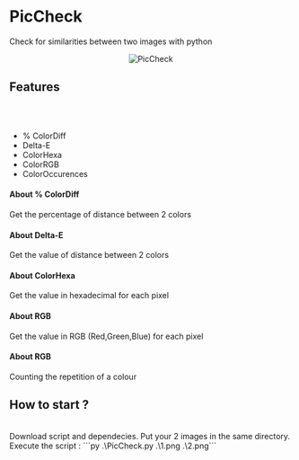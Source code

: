 # PicCheck
Check for similarities between two images with python
<p align="center">
  <img src="https://ypetit.web-edu.fr/wp-content/uploads/2021/10/picCheck_cover.png" title="PicCheck">
</p>
<h2>Features</h2>
</br></br>
<ul>
  <li>% ColorDiff</li>
  <li>Delta-E</li>
  <li>ColorHexa</li>
  <li>ColorRGB</li>
  <li>ColorOccurences</li>
</ul>
<h4>About % ColorDiff</h4>
Get the percentage of distance between 2 colors
<h4>About Delta-E</h4>
Get the value of distance between 2 colors
<h4>About ColorHexa</h4>
Get the value in hexadecimal for each pixel
<h4>About RGB</h4>
Get the value in RGB (Red,Green,Blue) for each pixel
<h4>About RGB</h4>
Counting the repetition of a colour
</br>
<h2>How to start ?</h2>
</br>
Download script and dependecies. Put your 2 images in the same directory. Execute the script :
```py .\PicCheck.py .\1.png .\2.png```

